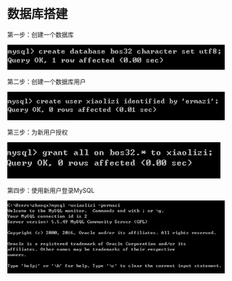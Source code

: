 # 数据库搭建

第一步：创建一个数据库

![](../../../.gitbook/assets/image%20%28190%29.png)

第二步：创建一个数据库用户

![](../../../.gitbook/assets/image%20%28205%29.png)

第三步：为新用户授权

![](../../../.gitbook/assets/image%20%28121%29.png)

第四步：使用新用户登录MySQL

![](../../../.gitbook/assets/image%20%28108%29.png)

